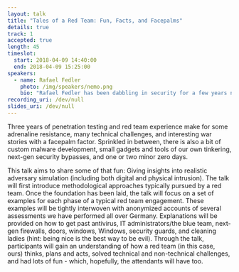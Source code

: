 ```yaml
---
layout: talk
title: "Tales of a Red Team: Fun, Facts, and Facepalms"
details: true
track: 1
accepted: true
length: 45
timeslot:
  start: 2018-04-09 14:40:00
  end: 2018-04-09 15:25:00
speakers: 
  - name: Rafael Fedler
    photo: /img/speakers/nemo.png
    bio: "Rafael Fedler has been dabbling in security for a few years now. After doing academic security research (mostly on Android security and software security) while in uni for his M.Sc., Rafael found offensive things to be a lot of fun, so he staid. He has three years of experience in penetration testing and red team engagements and thus has seen one or two networks, databases, active directories, and buildings from the inside. Most importantly, though, he follows his curiosity wherever it takes him and is always looking for the next intellectual challenge. This often leads to havoc and things breaking."
recording_uri: /dev/null
slides_uri: /dev/null
---
```


Three years of penetration testing and red team experience make for some adrenaline resistance, many technical challenges, and interesting war stories with a facepalm factor. 
Sprinkled in between, there is also a bit of custom malware development, small gadgets and tools of our own tinkering, next-gen security bypasses, and one or two minor zero days.

This talk aims to share some of that fun: Giving insights into realistic adversary simulation (including both digital and physical intrusion). 
The talk will first introduce methodological approaches typically pursued by a red team. 
Once the foundation has been laid, the talk will focus on a set of examples for each phase of a typical red team engagement. These examples will be tightly interwoven with anonymized accounts of several assessments we have performed all over Germany.
Explanations will be provided on how to get past antivirus, IT administrators/the blue team, next-gen firewalls, doors, windows, Windows, security guards, and cleaning ladies (hint: being nice is the best way to be evil).
Through the talk, participants will gain an understanding of how a red team (in this case, ours) thinks, plans and acts, solved technical and non-technical challenges, and had lots of fun - which, hopefully, the attendants will have too.
